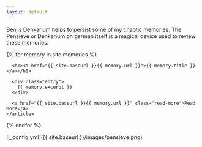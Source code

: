 ```yaml
---
layout: default
---
```

Benjis [Denkarium](https://harrypotter.fandom.com/wiki/Pensieve) helps to persist some of my chaotic memories. The Pensieve or Denkarium on german itself is a magical device used to review these memories.

<div class="memories">
  {% for memory in site.memories %}
    <article class="memory">

      <h1><a href="{{ site.baseurl }}{{ memory.url }}">{{ memory.title }}</a></h1>

      <div class="entry">
        {{ memory.excerpt }}
      </div>

      <a href="{{ site.baseurl }}{{ memory.url }}" class="read-more">Read More</a>
    </article>
  {% endfor %}
</div>

![_config.yml]({{ site.baseurl }}/images/pensieve.png)
